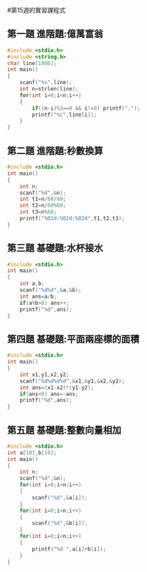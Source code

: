 #第15週的實習課程式

## 第一題 進階題:億萬富翁

```C
#include <stdio.h>
#include <string.h>
char line[1000];
int main()
{
	scanf("%s",line);
	int n=strlen(line);
	for(int i=0;i<n;i++)
	{
		if((n-i)%3==0 && i!=0) printf(",");
		printf("%c",line[i]);
	}
}
```

## 第二題 進階題:秒數換算

```C
#include <stdio.h>
int main()
{
	int n;
	scanf("%d",&n);
	int t1=n/60/60;
	int t2=n/60%60;
	int t3=n%60;
	printf("%02d:%02d:%02d",t1,t2,t3);
}
```

## 第三題 基礎題:水杯接水

```C
#include <stdio.h>
int main()
{
	int a,b;
	scanf("%d%d",&a,&b);
	int ans=a/b;
	if(a%b>0) ans++;
	printf("%d",ans);
}
```

## 第四題 基礎題:平面兩座標的面積

```C
#include <stdio.h>
int main()
{
	int x1,y1,x2,y2;
	scanf("%d%d%d%d",&x1,&y1,&x2,&y2);
	int ans=(x1-x2)*(y1-y2);
	if(ans<0) ans=-ans;
	printf("%d",ans);
}
```

## 第五題 基礎題:整數向量相加

```C
#include <stdio.h>
int a[10],b[10];
int main()
{
	int n;
	scanf("%d",&n);
	for(int i=0;i<n;i++)
	{
		scanf("%d",&a[i]);
	}
	for(int i=0;i<n;i++)
	{
		scanf("%d",&b[i]);
	}
	for(int i=0;i<n;i++)
	{
		printf("%d ",a[i]+b[i]);
	}
}
```
